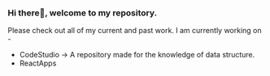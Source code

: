 ### Hi there👋, welcome to my repository. 

Please check out all of my current and past work. I am currently working on -
- CodeStudio -> A repository made for the knowledge of data structure.
- ReactApps

<!--
**agrawalshrawan245/agrawalshrawan245** is a ✨ _special_ ✨ repository because its `README.md` (this file) appears on your GitHub profile.

Here are some ideas to get you started:

- 🔭 I’m currently working on ...
- 🌱 I’m currently learning ...
- 👯 I’m looking to collaborate on ...
- 🤔 I’m looking for help with ...
- 💬 Ask me about ...
- 📫 How to reach me: ...
- 😄 Pronouns: ...
- ⚡ Fun fact: ...
-->
